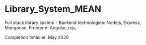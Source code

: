 # Library_System_MEAN


Full stack library system - Backend technologies: Nodejs, Express, Mongoose, Frontend: Angular, rxjs, 

Completion timeline: May 2020
